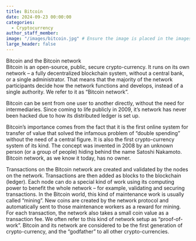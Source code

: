 ```yaml
---
title: Bitcoin
date: 2024-09-23 00:00:00
categories:
  - Cryptocurrency
author_staff_member: 
image: "/images/bitcoin.jpg" # Ensure the image is placed in the images directory
large_header: false
---
```

Bitcoin and the Bitcoin network  
Bitcoin is an open-source, public, secure crypto-currency. It runs on its own network – a fully decentralized blockchain system, without a central bank, or a single administrator. That means that the majority of the network participants decide how the network functions and develops, instead of a single authority. We refer to it as “Bitcoin network”.

Bitcoin can be sent from one user to another directly, without the need for intermediaries. Since coming to life publicly in 2009, it’s network has never been hacked due to how its distributed ledger is set up.

Bitcoin’s importance comes from the fact that it is the first online system for transfer of value that solved the infamous problem of “double spending” without the need of a central figure. It is also the first crypto-currency system of its kind. The concept was invented in 2008 by an unknown person (or a group of people) hiding behind the name Satoshi Nakamoto. Bitcoin network, as we know it today, has no owner.

Transactions on the Bitcoin network are created and validated by the nodes on the network. Transactions are then added as blocks to the blockchain (ledger). Each node can do a special kind of work using its computing power to benefit the whole network – for example, validating and securing transactions. In the Bitcoin world, this kind of maintenance work is usually called “mining”. New coins are created by the network protocol and automatically sent to those maintenance workers as a reward for mining. For each transaction, the network also takes a small coin value as a transaction fee. We often refer to this kind of network setup as “proof-of-work”. Bitcoin and its network are considered to be the first generation of crypto-currency, and the “godfather” to all other crypto-currencies.
